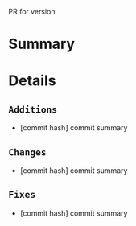 PR for version

# Summary

# Details

## `Additions`

* [commit hash] commit summary

## `Changes`

* [commit hash] commit summary

## `Fixes`

* [commit hash] commit summary